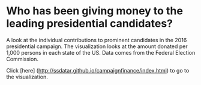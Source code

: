 # Who has been giving money to the leading presidential candidates?

A look at the individual contributions to prominent candidates in the 2016 presidential campaign. The visualization looks at the amount donated per 1,000 persons in each state of the US. Data comes from the Federal Election Commission.

Click [here] (http://ssdatar.github.io/campaignfinance/index.html) to go to the visualization.
